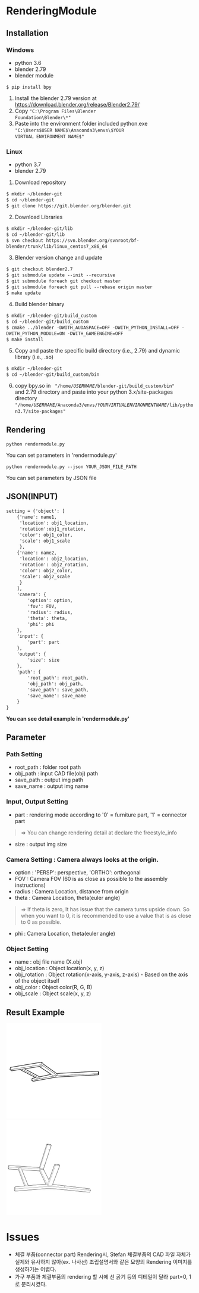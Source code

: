 # RenderingModule
## Installation
### Windows
* python 3.6
* blender 2.79
* blender module
<pre>
<code>$ pip install bpy</code>
</pre>

1. Install the blender 2.79 version at https://download.blender.org/release/Blender2.79/
2. Copy <code>"C:\Program Files\Blender Foundation\Blender\\*"</code>
3. Paste into the environment folder included python.exe <code> "C:\Users\$USER NAME$\Anaconda3\envs\$YOUR VIRTUAL ENVIRONMENT NAME$" </code>

### Linux
* python 3.7
* blender 2.79

1. Download repository
<pre>
<code>$ mkdir ~/blender-git
$ cd ~/blender-git
$ git clone https://git.blender.org/blender.git</code>
</pre>
2. Download Libraries
<pre>
<code>$ mkdir ~/blender-git/lib
$ cd ~/blender-git/lib
$ svn checkout https://svn.blender.org/svnroot/bf-blender/trunk/lib/linux_centos7_x86_64</code>
</pre>
3. Blender version change and update
<pre>
<code>$ git checkout blender2.7
$ git submodule update --init --recursive
$ git submodule foreach git checkout master
$ git submodule foreach git pull --rebase origin master
$ make update</code>
</pre>
4. Build blender binary
<pre>
<code>$ mkdir ~/blender-git/build_custom
$ cd ~/blender-git/build_custom
$ cmake ../blender -DWITH_AUDASPACE=OFF -DWITH_PYTHON_INSTALL=OFF -DWITH_PYTHON_MODULE=ON -DWITH_GAMEENGINE=OFF
$ make install</code>
</pre>
5. Copy and paste the specific build directory (i.e., 2.79) and dynamic library (i.e., .so) 
<pre>
<code>$ mkdir ~/blender-git
$ cd ~/blender-git/build_custom/bin</code>
</pre>
6. copy bpy.so in <code> "/home/$USER NAME$/blender-git/build_custom/bin" </code> and 2.79 directory and paste into your python 3.x/site-packages directory <code> "/home/$USER NAME$/Anaconda3/envs/$YOUR VIRTUAL ENVIRONMENT NAME$/lib/python3.7/site-packages" </code>

## Rendering
<pre>
<code>python rendermodule.py</code>
</pre>
You can set parameters in 'rendermodule.py'
<pre>
<code>python rendermodule.py --json YOUR_JSON_FILE_PATH</code>
</pre>
You can set parameters by JSON file

## JSON(INPUT)
    setting = {'object': [
        {'name': name1,
         'location': obj1_location,
         'rotation':obj1_rotation,
         'color': obj1_color,
         'scale': obj1_scale
         },
        {'name': name2,
         'location': obj2_location,
         'rotation': obj2_rotation,
         'color': obj2_color,
         'scale': obj2_scale
         }
        ],
        'camera': {
            'option': option,
            'fov': FOV,
            'radius': radius,
            'theta': theta,
            'phi': phi
        },
        'input': {
            'part': part
        },
        'output': {
            'size': size
        },
        'path': {
            'root_path': root_path,
            'obj_path': obj_path,
            'save_path': save_path,
            'save_name': save_name
        }
    }

**You can see detail example in 'rendermodule.py'**

## Parameter
### Path Setting
* root_path : folder root path
* obj_path : input CAD file(obj) path
* save_path : output img path
* save_name : output img name
### Input, Output Setting
* part : rendering mode according to '0' = furniture part, '1' = connector part
>  => You can change rendering detail at declare the freestyle_info
* size : output img size
### Camera Setting : Camera always looks at the origin.
* option : 'PERSP': perspective, 'ORTHO': orthogonal
* FOV : Camera FOV (60 is as close as possible to the assembly instructions)
* radius : Camera Location, distance from origin
* theta : Camera Location, theta(euler angle)
>  => If theta is zero, It has issue that the camera turns upside down. So when you want to 0, it is recommended to use a value that is as close to 0 as possible.
* phi : Camera Location, theta(euler angle)
### Object Setting
* name : obj file name (X.obj)
* obj_location : Object location(x, y, z)
* obj_rotation : Object rotation(x-axis, y-axis, z-axis) - Based on the axis of the object itself
* obj_color : Object color(R, G, B)
* obj_scale : Object scale(x, y, z)


## Result Example
<img src="/result/result.png" width="256px" height="256px" title="result example" alt="result example"></img>
<img src="/result/result2.png" width="256px" height="256px" title="result example" alt="result example"></img>


# Issues
* 체결 부품(connector part) Rendering시, Stefan 체결부품의 CAD 파일 자체가 실제와 유사하지 않아(ex. 나사선) 조립설명서와 같은 모양의 Rendering 이미지를 생성하기는 어렵다.
* 가구 부품과 체결부품의 rendering 할 시에 선 굵기 등의 디테일이 달라 part=0, 1로 분리시켰다.

